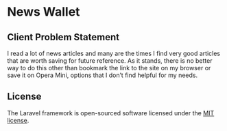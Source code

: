 # News Wallet

## Client Problem Statement 

I read a lot of news articles and many are the times I find very good articles that are worth saving for future reference. As it stands, there is no better way to do this other than bookmark the link to the site on my browser or save it on Opera Mini, options that I don’t find helpful for my needs.

## License

The Laravel framework is open-sourced software licensed under the [MIT license](https://opensource.org/licenses/MIT).
